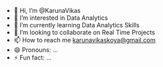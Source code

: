 - 👋 Hi, I’m @KarunaVikas
- 👀 I’m interested in Data Analytics
- 🌱 I’m currently learning Data Analytics Skills
- 💞️ I’m looking to collaborate on Real Time Projects
- 📫 How to reach me karunavikaskoya@gmail.com
- 😄 Pronouns: ...
- ⚡ Fun fact: ...

<!---
KarunaVikas/KarunaVikas is a ✨ special ✨ repository because its `README.md` (this file) appears on your GitHub profile.
You can click the Preview link to take a look at your changes.
--->
